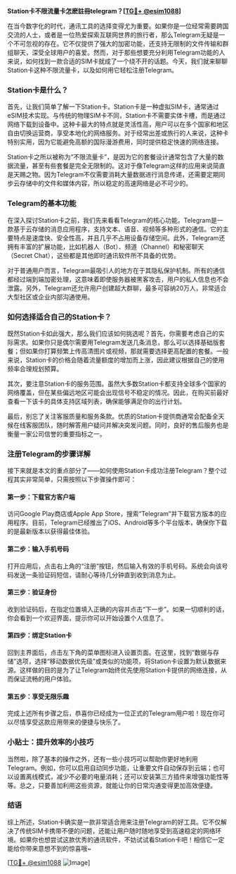 **Station卡不限流量卡怎麽註冊telegram？[[TG💪+ @esim1088](https://t.me/s/esim1088)]**

在当今数字化的时代，通讯工具的选择变得尤为重要。如果你是一位经常需要跨国交流的人士，或者是一位热爱探索互联网世界的旅行者，那么Telegram无疑是一个不可忽视的存在。它不仅提供了强大的加密功能，还支持无限制的文件传输和群组聊天，深受全球用户的喜爱。然而，对于那些想要充分利用Telegram功能的人来说，如何找到一款合适的SIM卡就成了一个绕不开的话题。今天，我们就来聊聊Station卡这种不限流量卡，以及如何用它轻松注册Telegram。

### Station卡是什么？

首先，让我们简单了解一下Station卡。Station卡是一种虚拟SIM卡，通常通过eSIM技术实现。与传统的物理SIM卡不同，Station卡不需要实体卡槽，而是通过网络下载到设备中。这种卡最大的特点就是灵活性高，用户可以在多个国家和地区自由切换运营商，享受本地化的网络服务。对于经常出差或旅行的人来说，这种卡特别实用，因为它能避免高额的国际漫游费用，同时提供稳定快速的网络连接。

Station卡之所以被称为“不限流量卡”，是因为它的套餐设计通常包含了大量的数据流量，甚至有些套餐是完全无限制的。这对于像Telegram这样的应用来说简直是天赐之物。因为Telegram不仅需要消耗大量数据进行消息传递，还需要定期同步云存储中的文件和媒体内容，所以稳定的高速网络是必不可少的。

### Telegram的基本功能

在深入探讨Station卡之前，我们先来看看Telegram的核心功能。Telegram是一款基于云存储的消息应用程序，支持文本、语音、视频等多种形式的通信。它的主要特点是速度快、安全性高，并且几乎不占用设备存储空间。此外，Telegram还拥有丰富的扩展功能，比如机器人（Bot）、频道（Channel）和秘密聊天（Secret Chat），这些都是其他即时通讯软件所不具备的优势。

对于普通用户而言，Telegram最吸引人的地方在于其隐私保护机制。所有的通信都经过端到端加密处理，这意味着即使服务器被黑客攻击，用户的私人信息也不会泄露。另外，Telegram还允许用户创建超大群聊，最多可容纳20万人，非常适合大型社区或企业内部沟通使用。

### 如何选择适合自己的Station卡？

既然Station卡如此强大，那么我们应该如何挑选呢？首先，你需要考虑自己的实际需求。如果你只是偶尔需要用Telegram发送几条消息，那么可以选择基础版套餐；但如果你打算频繁上传高清图片或视频，那就需要选择更高配置的套餐。一般来说，Station卡的价格会随着流量额度的增加而上涨，因此建议根据自己的使用频率合理规划预算。

其次，要注意Station卡的服务范围。虽然大多数Station卡都支持全球多个国家的网络覆盖，但在某些偏远地区可能会出现信号不稳定的情况。因此，在购买前最好查看一下该卡的具体支持区域列表，确保能够满足你的出行计划。

最后，别忘了关注客服质量和服务条款。优质的Station卡提供商通常会配备全天候在线客服团队，随时解答用户疑问并解决突发问题。同时，良好的售后服务也是衡量一家公司信誉的重要指标之一。

### 注册Telegram的步骤详解

接下来就是本文的重点部分了——如何使用Station卡成功注册Telegram？整个过程其实非常简单，只需按照以下步骤操作即可：

#### 第一步：下载官方客户端
访问Google Play商店或Apple App Store，搜索“Telegram”并下载官方版本的应用程序。目前，Telegram已经推出了iOS、Android等多个平台版本，确保你下载的是最新版本以获得最佳体验。

#### 第二步：输入手机号码
打开应用后，点击右上角的“注册”按钮，然后输入有效的手机号码。系统会向该号码发送一条验证码短信，请耐心等待几分钟直到收到消息为止。

#### 第三步：验证身份
收到验证码后，在指定位置填入正确的内容并点击“下一步”。如果一切顺利的话，你会看到一个欢迎界面，提示你可以开始设置个人信息了。

#### 第四步：绑定Station卡
回到主界面后，点击左下角的菜单图标进入设置页面。在这里，找到“数据与存储”选项，选择“移动数据优先级”或类似的功能项，将Station卡设置为默认数据来源。这样做的目的是为了让Telegram始终优先使用Station卡提供的网络连接，从而保证流畅的用户体验。

#### 第五步：享受无限乐趣
完成上述所有步骤之后，恭喜你已经成为一位正式的Telegram用户啦！现在你可以尽情享受这款应用带来的便捷与快乐了。

### 小贴士：提升效率的小技巧

当然啦，除了基本的操作之外，还有一些小技巧可以帮助你更好地利用Telegram。例如，你可以启用自动同步功能，让重要文件自动保存到云端；也可以设置离线模式，减少不必要的电量消耗；还可以安装第三方插件来增强功能性等等。总之，只要善加利用这些资源，就能让你的日常沟通变得更加高效便捷。

### 结语

综上所述，Station卡确实是一款非常适合用来注册Telegram的好工具。它不仅解决了传统SIM卡携带不便的问题，还能让用户随时随地享受到高速稳定的网络环境。如果你也想尝试这款优秀的通讯软件，不妨试试看Station卡吧！相信它一定能给你带来意想不到的惊喜哦~

[[TG💪+ @esim1088](https://t.me/s/esim1088) ![Image](https://i.postimg.cc/4NQfJmqS/Snipaste-2025-05-13-00-14-12.png)]